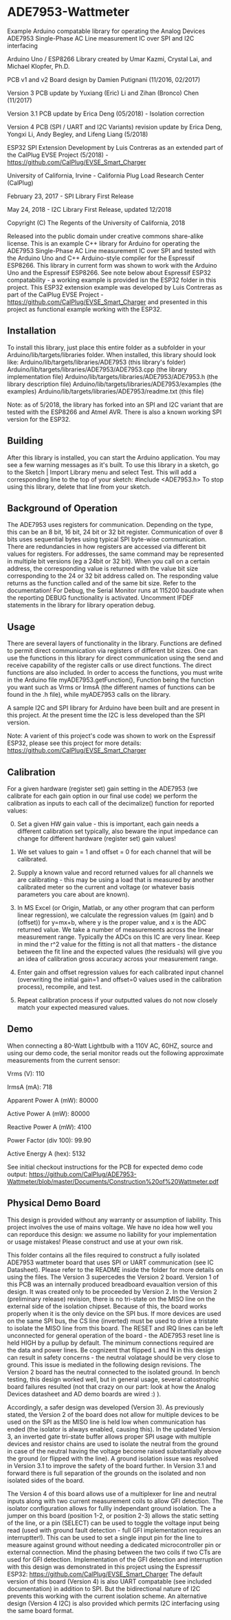 # ADE7953-Wattmeter

Example Arduino compatable library for operating the Analog Devices ADE7953 Single-Phase AC Line measurement IC over SPI and I2C interfacing 

Arduino Uno / ESP8266 Library created by Umar Kazmi, Crystal Lai, and Michael Klopfer, Ph.D.

PCB v1 and v2 Board design by Damien Putignani (11/2016, 02/2017)

Version 3 PCB update by Yuxiang (Eric) Li	and Zihan (Bronco) Chen (11/2017)

Version 3.1 PCB update by Erica Deng (05/2018) - Isolation correction

Version 4 PCB (SPI / UART and I2C Variants) revision update by Erica Deng, Yongxi Li, Andy Begley, and Lifeng Liang (5/2018)

ESP32 SPI Extension Development by Luis Contreras as an extended part of the CalPlug EVSE Project (5/2018) - https://github.com/CalPlug/EVSE_Smart_Charger

University of California, Irvine - California Plug Load Research Center (CalPlug)

February 23, 2017 - SPI Library First Release

May 24, 2018 - I2C Library First Release, updated 12/2018

Copyright (C) The Regents of the University of California, 2018


Released into the public domain under creative commons share-alike license. This is an example C++ library for Arduino for operating the ADE7953 Single-Phase AC Line measurement IC over SPI and tested with the Arduino Uno and C++ Arduino-style compiler for the Espressif ESP8266. This library in current form was shown to work with the Arduino Uno and the Espressif ESP8266.  See note below about Espressif ESP32 compatability - a working example is provided isn the ESP32 folder in this project.  This ESP32 extension example was developed by Luis Contreras as part of the CalPlug EVSE Project - https://github.com/CalPlug/EVSE_Smart_Charger and presented in this project as functional example working with the ESP32.
 

Installation
--------------------------------------------------------------------------------

To install this library, just place this entire folder as a subfolder in your
Arduino/lib/targets/libraries folder.
When installed, this library should look like:
Arduino/lib/targets/libraries/ADE7953              (this library's folder)
Arduino/lib/targets/libraries/ADE7953/ADE7953.cpp     (the library implementation file)
Arduino/lib/targets/libraries/ADE7953/ADE7953.h       (the library description file)
Arduino/lib/targets/libraries/ADE7953/examples     (the examples)
Arduino/lib/targets/libraries/ADE7953/readme.txt   (this file)

Note: as of 5/2018, the library has forked into an SPI and I2C variant that are tested with the ESP8266 and Atmel AVR.  There is also a known working SPI version for the ESP32.

Building
--------------------------------------------------------------------------------

After this library is installed, you can start the Arduino application.
You may see a few warning messages as it's built.
To use this library in a sketch, go to the Sketch | Import Library menu and select Test. This will add a corresponding line to the top of your sketch: #include <ADE7953.h>
To stop using this library, delete that line from your sketch.

Background of Operation
--------------------------------------------------------------------------------

The ADE7953 uses registers for communication.  Depending on the type, this can be an 8 bit, 16 bit, 24 bit or 32 bit register.  Communication of over 8 bits uses sequential bytes using typical SPI byte-wise communication.  There are redundancies in how registers are accessed via different bit values for registers.  For addresses, the same command may be represented in multiple bit versions (eg a 24bit or 32 bit). When you call on a certain address, the corresponding value is returned with the value bit size corresponding to the 24 or 32 bit address called on. The responding value returns as the function called and of the same bit size.  Refer to the documentation!  For Debug, the Serial Monitor runs at 115200 baudrate when the reporting DEBUG functionality is activated.  Uncomment IFDEF statements in the library for library operation debug. 

Usage
--------------------------------------------------------------------------------

There are several layers of functionality in the library.  Functions are defined to permit direct communication via registers of different bit sizes.  One can use the functions in this library for direct communication using the send and receive capability of the register calls or use direct functions.  The direct functions are also included. In order to access the functions, you must write in the Arduino file myADE7953.getFunction(), Function being the function you want such as Vrms or IrmsA (the different names of functions can be found in the .h file), while myADE7953 calls on the library. 

A sample I2C and SPI library for Arduino have been built and are present in this project.  At the present time the I2C is less developed than the SPI version.

Note: A varient of this project's code was shown to work on the Espressif ESP32, please see this project for more details:  https://github.com/CalPlug/EVSE_Smart_Charger

Calibration
--------------------------------------------------------------------------------
For a given hardware (register set) gain setting in the ADE7953 (we calibrate for each gain option in our final use code) we perform the calibration as inputs to each call of the decimalize() function for reported values:


0) Set a given HW gain value - this is important, each gain needs a different calibration set typically, also beware the input impedance can change for different hardware (register set) gain values!

1) We set values to gain = 1 and offset = 0 for each channel that will be calibrated.

2) Supply a known value and record returned values for all channels we are calibrating - this may be using a load that is measured by another calibrated meter so the current and voltage (or whatever basis parameters you care about are known).

3) In MS Excel (or Origin, Matlab, or any other program that can perform linear regression), we calculate the regression values (m (gain) and b (offset)) for y=mx+b, where y is the proper value, and x is the ADC returned value.  We take a number of measurements across the linear measurement range.  Typically the ADCs on this IC are very linear.  Keep in mind the r^2 value for the fitting is not all that matters - the distance between the fit line and the expected values (the residuals) will give you an idea of calibration gross accuracy across your measurement range. 

4) Enter gain and offset regression values for each calibrated input channel (overwriting the initial gain=1 and offset=0 values used in the calibration process), recompile, and test.

5) Repeat calibration process if your outputted values do not now closely match your expected measured values.


Demo
--------------------------------------------------------------------------------

When connecting a 80-Watt Lightbulb with a 110V AC, 60HZ, source and using our demo code, the serial monitor reads out the following approximate measurements from the current sensor:

Vrms (V): 110

IrmsA (mA): 718

Apparent Power A (mW): 80000

Active Power A (mW): 80000

Reactive Power A (mW): 4100

Power Factor (div 100): 99.90

Active Energy A (hex): 5132 

See initial checkout instructions for the PCB for expected demo code output:  https://github.com/CalPlug/ADE7953-Wattmeter/blob/master/Documents/Construction%20of%20Wattmeter.pdf


Physical Demo Board
----------
This design is provided without any warranty or assumption of liability.  This project involves the use of mains voltage.  We have no idea how well you can reporduce this design: we assume no liability for your implementation or usage mistakes! Please construct and use at your own risk.

This folder contains all the files required to construct a fully isolated ADE7953 wattmeter board that uses SPI or UART communication (see IC Datasheet). Please refer to the README inside the folder for more details on using the files.  The Version 3 supercedes the Version 2 board.  Version 1 of this PCB was an internally produced breadboard evaualtion version of this design.  It was created only to be proceeded by Version 2.  In the Version 2 (preliminary release) revision, there is no tri-state on the MISO line on the external side of the isolation chipset. Because of this, the board works properly when it is the only device on the SPI bus. If more devices are used on the same SPI bus, the CS line (inverted) must be used to drive a tristate to isolate the MISO line from this board.  The RESET and IRQ lines can be left unconnected for general operation of the board - the ADE7953 reset line is held HIGH by a pullup by default.  The minimum connections required are the data and power lines.  Be cognizent that flipped L and N in this design can result in safety concerns - the neutral volatage should be very close to ground.  This issue is mediated in the following design revisions.  The Version 2 board has the neutral connected to the isolated ground.  In bench testing, this design worked well, but in general usage, several catostrophic board failures resulted (not that crazy on our part: look at how the Analog Devices datasheet and AD demo boards are wired :) ).  

Accordingly, a safer design was developed (Version 3).  As previously stated, the Version 2 of the board does not allow for multiple devices to be used on the SPI as the MISO line is held low when communication has ended (the isolator is always enabled, causing this).  In the updated Version 3, an inverted gate tri-state buffer allows proper SPI usage with multiple devices and resistor chains are used to isolate the neutral from the ground in case of the neutral having the voltage become raised substantially above the ground (or flipped with the line).  A ground isolation issue was resolved in Version 3.1 to improve the safety of the board further.  In Version 3.1 and forward there is full separation of the grounds on the isolated and non isolated sides of the board.

The Version 4 of this board allows use of a multiplexer for line and neutral inputs along with two current measurement coils to allow GFI detection.  The isolator configuration allows for fullly independant ground isolation.  The a jumper on this board (position 1-2, or position 2-3) allows the static setting of the line, or a pin (SELECT) can be used to toggle the voltage input being read (used with ground fault detection - full GFI implementation requires an interruptter!).  This can be used to set a single input pin for the line to measure against ground without needing a dedicated microcontroller pin or external connection.  Mind the phasing between the two coils if two CTs are used for GFI detection.  Implementation of the GFI detection and interruption with this design was demonstrated in this project using the Espressif ESP32: https://github.com/CalPlug/EVSE_Smart_Charger   The default version of this board (Version 4) is also UART compatable (see included documentation) in addition to SPI.  But the bidirectional nature of I2C prevents this working with the current isolation scheme.  An alternative design (Version 4 I2C) is also provided which permits I2C interfacing using the same board format.

